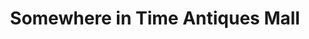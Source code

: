 ---
title: "Somewhere in Time Antiques Mall"
url: /radcliff/somewhere-in-time-antiques-mall/
shop: Antiquitäten
---